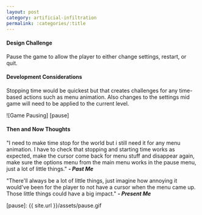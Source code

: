 ```yaml
---
layout: post
category: artificial-infiltration
permalink: :categories/:title
---
```


#### Design Challenge

Pause the game to allow the player to either change settings, restart, or quit. 

#### Development Considerations

Stopping time would be quickest but that creates challenges for any time-based actions such as menu animation. Also changes to the settings mid game will need to be applied to the current level. 

![Game Pausing] [pause]

<!--excerpt_end-->

#### Then and Now Thoughts

"I need to make time stop for the world but i still need it for any menu animation. I have to check that stopping and starting time works as expected, make the cursor come back for menu stuff and disappear again, make sure the options menu from the main menu works in the pause menu, just a lot of little things." 
**_- Past Me_**

"There'll always be a lot of little things, just imagine how annoying it would've been for the player to not have a cursor when the menu came up. Those little things could have a big impact."
**_- Present Me_**

[pause]: {{ site.url }}/assets/pause.gif